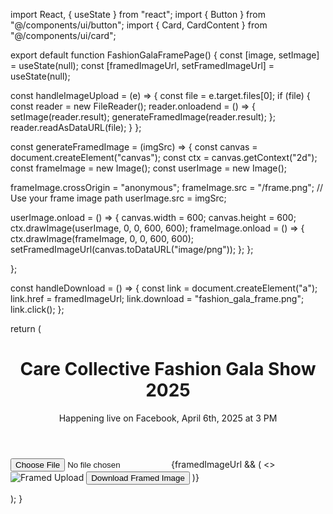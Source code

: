 import React, { useState } from "react"; import { Button } from "@/components/ui/button"; import { Card, CardContent } from "@/components/ui/card";

export default function FashionGalaFramePage() { const [image, setImage] = useState(null); const [framedImageUrl, setFramedImageUrl] = useState(null);

const handleImageUpload = (e) => { const file = e.target.files[0]; if (file) { const reader = new FileReader(); reader.onloadend = () => { setImage(reader.result); generateFramedImage(reader.result); }; reader.readAsDataURL(file); } };

const generateFramedImage = (imgSrc) => { const canvas = document.createElement("canvas"); const ctx = canvas.getContext("2d"); const frameImage = new Image(); const userImage = new Image();

frameImage.crossOrigin = "anonymous";
frameImage.src = "/frame.png"; // Use your frame image path
userImage.src = imgSrc;

userImage.onload = () => {
  canvas.width = 600;
  canvas.height = 600;
  ctx.drawImage(userImage, 0, 0, 600, 600);
  frameImage.onload = () => {
    ctx.drawImage(frameImage, 0, 0, 600, 600);
    setFramedImageUrl(canvas.toDataURL("image/png"));
  };
};

};

const handleDownload = () => { const link = document.createElement("a"); link.href = framedImageUrl; link.download = "fashion_gala_frame.png"; link.click(); };

return ( <div className="min-h-screen bg-white p-6 flex flex-col items-center justify-start"> <header className="w-full text-center mb-8"> <h1 className="text-4xl font-extrabold text-black mb-2"> Care Collective Fashion Gala Show 2025 </h1> <p className="text-lg text-gray-700"> Happening live on Facebook, April 6th, 2025 at 3 PM </p> </header>

<Card className="w-full max-w-md p-4 mb-4">
    <CardContent className="flex flex-col items-center">
      <input
        type="file"
        accept="image/*"
        onChange={handleImageUpload}
        className="mb-4"
      />
      {framedImageUrl && (
        <>
          <img
            src={framedImageUrl}
            alt="Framed Upload"
            className="rounded-xl shadow-md mb-4"
          />
          <Button onClick={handleDownload}>Download Framed Image</Button>
        </>
      )}
    </CardContent>
  </Card>
</div>

); }

